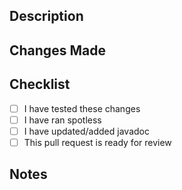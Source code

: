 ## Description
<!-- Please provide a brief description of the changes included in this pull request. -->

## Changes Made
<!-- Please describe the changes that were made in this pull request, and provide any relevant details that will help reviewers understand the code. -->

## Checklist
<!-- Please tick off the following items by putting an "x" in the box. You can also add any additional notes or comments in the box provided. -->
- [ ] I have tested these changes
- [ ] I have ran spotless
- [ ] I have updated/added javadoc
- [ ] This pull request is ready for review

## Notes
<!-- Please add any additional notes.-->
